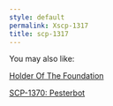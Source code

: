 ```yaml
---
style: default
permalink: Xscp-1317
title: scp-1317
---
```

You may also like:

[Holder Of The Foundation](http://scp-wiki.net/holder-of-the-foundation)

[SCP-1370: Pesterbot](http://scp-wiki.net/scp-1370)
